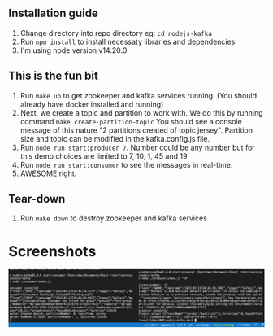 
## Installation guide
1.  Change directory into repo directory eg: `cd nodejs-kafka `
2.  Run `npm install` to install necessaty libraries and dependencies
3.  I'm using node version v14.20.0 


## This is the fun bit
1.  Run `make up` to get zookeeper and kafka services running. (You should already have docker installed and running)
2.  Next, we create a topic and partition to work with. We do this by running command `make create-partition-topic`
You should see  a console message of this nature "2 partitions created of topic jersey".
Partition size and topic can be modified in the kafka.config.js file.
3.  Run `node run start:producer 7`. Number  could be any number but for this demo choices are limited to 7, 10, 1, 45 and    19    
4. Run `node run start:consumer` to see the messages in real-time.
5. AWESOME right.


## Tear-down
1.  Run `make down` to destroy zookeeper and kafka services

# Screenshots
![image](./screenshots/sc-01.png)


